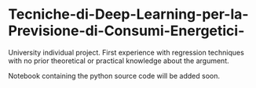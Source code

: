# Tecniche-di-Deep-Learning-per-la-Previsione-di-Consumi-Energetici-
University individual project. First experience with regression techniques with no prior theoretical or practical knowledge about the argument.

Notebook containing the python source code will be added soon.
